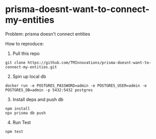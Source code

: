 # prisma-doesnt-want-to-connect-my-entities
Problem: prisma doesn't connect entities

How to reproduce:
1. Pull this repo
```
git clone https://github.com/TMInnovations/prisma-doesnt-want-to-connect-my-entities.git
```
2. Spin up local db
```
docker run -e POSTGRES_PASSWORD=admin -e POSTGRES_USER=admin -e POSTGRES_DB=admin -p 5432:5432 postgres
```
3. Install deps and push db
```
npm install
npx prisma db push
```
4. Run Test
```
npm test
```
